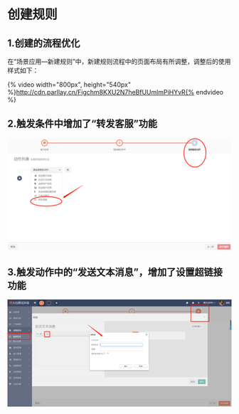 # 创建规则
## 1.创建的流程优化
在“场景应用—新建规则”中，新建规则流程中的页面布局有所调整，调整后的使用样式如下：

{% video width="800px", height="540px" %}http://cdn.parllay.cn/Figchm8KXU2N7heBfUUmlmPiHYvR{% endvideo %}

## 2.触发条件中增加了“转发客服”功能
![](/assets/1516078432.png)

## 3.触发动作中的“发送文本消息”，增加了设置超链接功能
![](/assets/443267859647017564.png)

